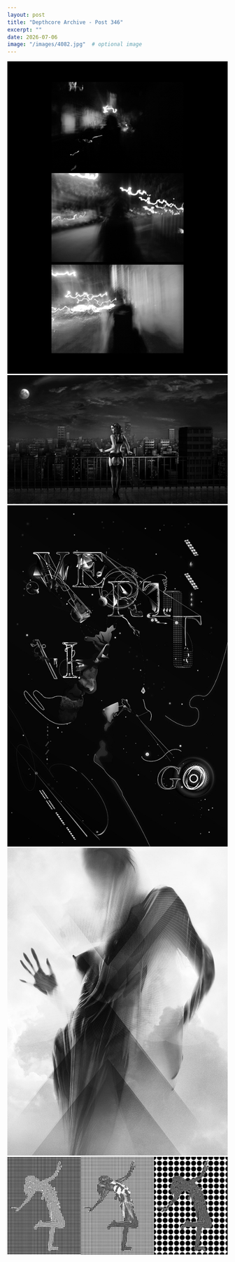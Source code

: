 ```yaml
---
layout: post
title: "Depthcore Archive - Post 346"
excerpt: ""
date: 2026-07-06
image: "/images/4082.jpg"  # optional image
---
```


<img src="/images/4082.jpg">
<img src="/images/4084.jpg" alt="4084.jpg"/>
<img src="/images/4085.jpg" alt="4085.jpg"/>
<img src="/images/4086.jpg" alt="4086.jpg"/>
<img src="/images/4087.jpg" alt="4087.jpg"/>
